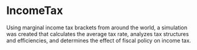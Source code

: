 # IncomeTax
Using marginal income tax brackets from around the world, a simulation was created that calculates the average tax rate, analyzes tax structures and efficiencies, and determines the effect of fiscal policy on income tax.
